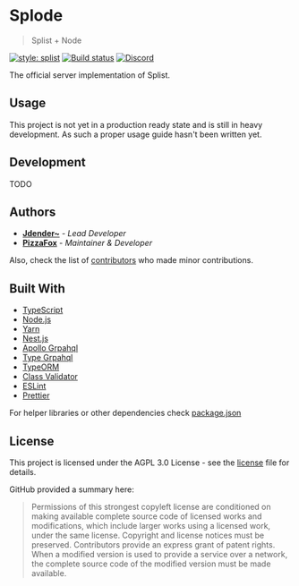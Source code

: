 # Splode

> Splist + Node

[![style: splist](https://img.shields.io/badge/style-splist-730da7)](https://github.com/Splist/code-style)
[![Build status](https://github.com/splist/splode/workflows/Node.js%20CI/badge.svg)](https://github.com/splist/splode/actions?workflow=Node.js+CI)
[![Discord](<![Discord](https://img.shields.io/discord/615016062412390410?color=7289da&logo=discord&logoColor=fff)>)](https://discord.gg/qWn8Mvh)

The official server implementation of Splist.

## Usage

This project is not yet in a production ready state and is still in heavy development.
As such a proper usage guide hasn't been written yet.

## Development

TODO

## Authors

-   [**Jdender~**](https://github.com/Jdender) - _Lead Developer_
-   [**PizzaFox**](https://github.com/PizzaFox) - _Maintainer & Developer_

Also, check the list of [contributors](https://github.com/splist/splode/contributors) who made minor contributions.

## Built With

-   [TypeScript](https://typescriptlang.org/)
-   [Node.js](https://nodejs.org/)
-   [Yarn](https://yarnpkg.com/)
-   [Nest.js](https://nestjs.com/)
-   [Apollo Grpahql](https://github.com/apollographql/apollo-server)
-   [Type Grpahql](https://typegraphql.ml/)
-   [TypeORM](https://typeorm.io/)
-   [Class Validator](https://github.com/typestack/class-validator)
-   [ESLint](https://eslint.org/)
-   [Prettier](https://prettier.io/)

For helper libraries or other dependencies check [package.json](https://github.com/splist/splode/blob/master/package.json)

## License

This project is licensed under the AGPL 3.0 License - see the [license](https://github.com/splist/splode/blob/master/LICENSE) file for details.

GitHub provided a summary here:

> Permissions of this strongest copyleft license are conditioned on making available complete source code of licensed works and modifications, which include larger works using a licensed work, under the same license.
> Copyright and license notices must be preserved.
> Contributors provide an express grant of patent rights.
> When a modified version is used to provide a service over a network, the complete source code of the modified version must be made available.
